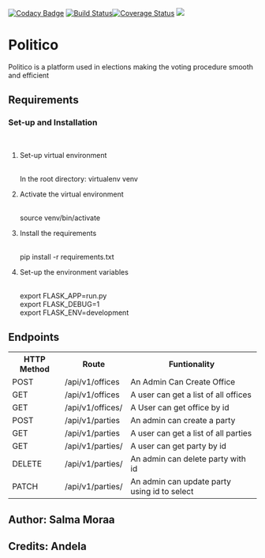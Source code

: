[![Codacy Badge](https://api.codacy.com/project/badge/Grade/bbcb75a47fed4509a006645dae946fad)](https://app.codacy.com/app/MoraaS/Politicosystem?utm_source=github.com&utm_medium=referral&utm_content=MoraaS/Politicosystem&utm_campaign=Badge_Grade_Dashboard)
[![Build Status](https://travis-ci.org/MoraaS/Politicosystem.svg?branch=develop)](https://travis-ci.org/MoraaS/Politicosystem)[![Coverage Status](https://coveralls.io/repos/github/MoraaS/Politicosystem/badge.svg)](https://coveralls.io/github/MoraaS/Politicosystem)
<a href="https://codeclimate.com/github/MoraaS/Politicosystem/maintainability"><img src="https://api.codeclimate.com/v1/badges/0d1a30ed1d095a439fc7/maintainability" /></a>

<h1>Politico</h1>
<p> Politico is a platform used in elections making the voting procedure smooth and efficient</p>

<h2>Requirements</h2>


<h3>Set-up and Installation</h3><br>

<ol>
  <li>Set-up virtual environment</li><br>
  
 In the root directory: virtualenv venv
 
  <li> Activate the virtual environment</li><br>
  
 source venv/bin/activate
 
  <li>Install the requirements</li><br>
  
  pip install -r requirements.txt
  
  <li> Set-up the environment variables</li><br>
  
  export FLASK_APP=run.py<br>
  export FLASK_DEBUG=1<br>
  export FLASK_ENV=development<br>
  
</ol>
<h2>Endpoints</h2>

<table>
  <tr>
    <th>HTTP Method</th>
    <th>Route</th>
    <th> Funtionality</th>
  </tr>
  <tr>
    <td>POST</td>
    <td>/api/v1/offices</td>
    <td>An Admin Can Create Office</td>
  </tr>
  <tr>
    <td>GET</td>
    <td>/api/v1/offices</td>
    <td>A user can get a list of all offices</td>
  </tr>
  <tr>
    <td>GET</td>
    <td>/api/v1/offices/<int:office_id></td>
    <td>A User can get office by id</td>
  </tr>
  <tr>
    <td>POST</td>
    <td>/api/v1/parties</td>
    <td>An admin can create a party</td>
  </tr>
  <tr>
    <td>GET</td>
    <td>/api/v1/parties</td>
    <td>A user can get a list of all parties</td>
    
  </tr>
  <tr>
    <td>GET</td>
    <td>/api/v1/parties/<int:party_id></td>
    <td>A user can get party by id</td>
  </tr>
  <tr>
    <td>DELETE</td>
    <td>/api/v1/parties/<int:party_id></td>
    <td>An admin can delete party with id</td>
  </tr>
  <tr>
    <td>PATCH</td>
    <td>/api/v1/parties/<int:party_id></td>
    <td>An admin can update party using id to select</td>
  </tr>
</table>
<h2>Author: Salma Moraa </h2>
<h2>Credits: Andela</h2>
